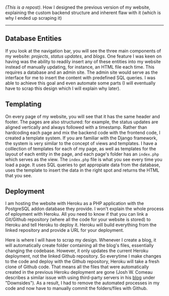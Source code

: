 *(This is a repost)*. How I designed the previous version of my website, explaining the custom backend structure and inherent flaw with it (which is why I ended up scraping it)

----

## Database Entities
If you look at the navigation bar, you will see the three main components of my website: *projects*, *status updates*, and *blogs*. One feature I was keen on having was the ability to readily insert any of these entities into my website instead of manually updating, for instance, an HTML file each time. This requires a database and an admin site. The admin site would serve as the interface for me to insert the content with predefined SQL queries. I was able to achieve this goal and even automate some parts (I will eventually have to scrap this design which I will explain why later). 

## Templating
On every page of my website, you will see that it has the same header and footer. The pages are also structured: for example, the status updates are aligned vertically and always followed with a timestamp. Rather than hardcoding each page and mix the backend code with the frontend code, I created a template system. If you are familiar with the Django framework, the system is very similar to the concept of views and templates. I have a colllection of templates for each of my page, as well as templates for the layout of each entity in the page, and each page's folder has an `index.php` which serves as the view. The `index.php` file is what you see every time you load a page. It uses SQL queries to get appropiate data from the database, uses the template to insert the data in the right spot and returns the HTML that you see.

## Deployment
I am hosting the website with Heroku as a PHP application with the PostgreSQL addon database they provide. I won't explain the whole process of eployment with Heroku. All you need to know if that you can link a Git/Github repository (where all the code for your website is stored) to Heroku and tell Heroku to deploy it. Heroku will build everything from the linked repository and provide a URL for your deployment.  
  

Here is where I will have to scrap my design. Whenever I create a blog, it will automatically create folder containing all the blog's files, essentially changing the codebase. However, it only updates the current Heroku deployment, not the linked Github repository. So everytime I make changes to the code and deploy with the Github repository, Heroku will take a fresh clone of Github code. That means all the files that were automatically created in the previous Heroku deployment are gone (Josh W. Comeau describes a similar issue with using third-party servers in his [blog](https://www.joshwcomeau.com/blog/how-i-built-my-blog/) under "Downsides"). As a result, I had to remove the automated processes in my code and now have to manually commit the folders/files with Github. 